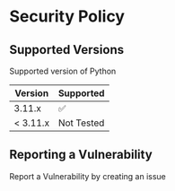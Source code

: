 # Security Policy

## Supported Versions

Supported version of Python 

| Version | Supported          |
| ------- | ------------------ |
| 3.11.x   | :white_check_mark: |
| < 3.11.x   | Not Tested            |

## Reporting a Vulnerability

Report a Vulnerability by creating an issue

